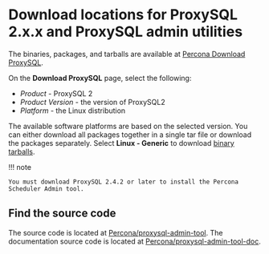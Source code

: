 # Download locations for ProxySQL 2.x.x and ProxySQL admin utilities

The binaries, packages, and tarballs are available at [Percona Download ProxySQL](https://www.percona.com/download-proxysql).

On the **Download ProxySQL** page, select the following:

* *Product* - ProxySQL 2
* *Product Version* - the version of ProxySQL2
* *Platform* - the Linux distribution

The available software platforms are based on the selected version. 
You can either download all packages together in a single tar file or download the packages separately. Select **Linux - Generic** to download [binary tarballs](install-proxysql2-tarball.md).

!!! note

    You must download ProxySQL 2.4.2 or later to install the Percona Scheduler Admin tool.

## Find the source code

The source code is located at [Percona/proxysql-admin-tool](https://github.com/percona/proxysql-admin-tool). The documentation source code is located at [Percona/proxysql-admin-tool-doc](https://github.com/percona/proxysql-admin-tool-doc).

